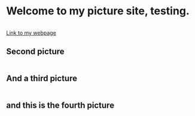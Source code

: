 # Welcome to my picture site, testing.
<a href="https://cyberphoto.smugmug.com/Nature/Nature-Spring/i-mQPhj4G/A"><img src="https://photos.smugmug.com/Nature/Nature-Spring/i-mQPhj4G/0/47530b20/L/IMG_3505-L.jpg" alt=""></a>

[Link to my webpage][60c0c14b]

  [60c0c14b]: https://aliencoder16.github.io/my-own-site/ "My Site on github pages"

## Second picture
<a href="https://cyberphoto.smugmug.com/Nature/Nature-Spring/i-ThpkhQC/A"><img src="https://photos.smugmug.com/Nature/Nature-Spring/i-ThpkhQC/0/6a36a5cd/XL/P4120064-up-XL.jpg" alt=""></a>

## And a third picture
<a href="https://cyberphoto.smugmug.com/Nature/Nature-Spring/i-VgPKtxt/A"><img src="https://photos.smugmug.com/Nature/Nature-Spring/i-VgPKtxt/0/e1c7aa3b/XL/P4120095-XL.jpg" alt=""></a>

## and this is the fourth picture
<a href="https://cyberphoto.smugmug.com/Nature/Nature-Spring/i-qJJFmgZ/A"><img src="https://photos.smugmug.com/Nature/Nature-Spring/i-qJJFmgZ/0/177c7c49/XL/P4120135-XL.jpg" alt=""></a>
